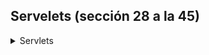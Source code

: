 ## Servelets (sección 28 a la 45)
<details>
  <summary>Servlets</summary>

  <details>
      <summary>Sección 29: Introducción a Java</summary>

* [V439 - Introducción a WWWW](seccion29/CJSP-A-Leccion-IntroduccionWWW.pdf)
* [V440_JPG de la 1 a la 8 - Instalación de GlassFish](seccion29/)
  </details>
</details>